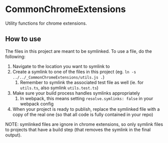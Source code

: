 # CommonChromeExtensions

Utility functions for chrome extensions.


## How to use

The files in this project are meant to be symlinked.  To use a file, do the following:

1.  Navigate to the location you want to symlink to
2.  Create a symlink to one of the files in this project (eg. `ln -s ../../_CommonChromeExtensions/utils.js .`)
    1.  Remember to symlink the associated test file as well (ie. for `utils.ts`, also symlink `utils.test.ts`)
3.  Make sure your build process handles symlinks appropriately
    1.  In webpack, this means setting `resolve.symlinks: false` in your webpack config
4.  When your project is ready to publish, replace the symlinked file with a copy of the real one (so that all code is fully contained in your repo)

NOTE: symlinked files are ignore in chrome extensions, so only symlink files to projects that have a build step (that removes the symlink in the final output).
